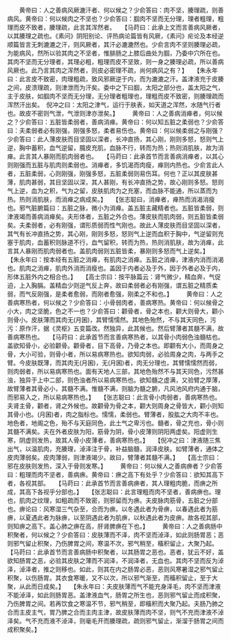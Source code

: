 <!-- { "loadSidebar": true } -->
　　黄帝曰：人之善病风厥漉汗者、何以候之？少俞答曰：肉不坚，腠理疏，则善病风。黄帝曰：何以候肉之不坚也？少俞答曰：腘肉不坚而无分理，理者粗理，粗理而皮不致者，腠理疏，此言其浑然者。　　【马莳曰：此承上文而言善病风厥者，以其腠理之疏也。《素问》阴阳别论、评热病论篇皆有风厥，《素问》疟论及本经逆顺篇皆言无刺漉漉之汗，则风厥者，其汗必漉漉然也。少俞言肉不坚则腠理必疏，为能病风，然所以验其肉之不坚者，惟腓肠之上膝后曲处为腘，乃委中穴所在也。其肉不坚而无分理者，其理必粗，粗理而皮不坚致，则一身之腠理必疏，所以善病风厥也。此乃言其肉之浑然者，则皮必密理不疏，尚何病风之有？】　　【朱永年曰：此言皮不致密，肉理粗疏，致风邪厥逆于内，而为漉漉之汗。盖津液充于皮腠之间，皮溃理疏，则津泄而为汗矣。委中之下曰腘，太阳之部分也，盖太阳之气，主于皮肤，如腘肉不坚而无分理，无分理者粗理也，理粗而皮不致密，则腠理疏而浑然汗出矣。　倪冲之曰：太阳之津气，运行于肤表，如天道之浑然，水随气行者也。故皮不密则气泄，气泄则津亦泄矣。】
　　黄帝曰：人之善病消瘅者，何以候之？少俞答曰：五脏皆柔弱者，善病消瘅。黄帝曰：何以知五脏之柔弱也？少俞答曰：夫柔弱者必有刚强，刚强多怒，柔者易伤也。黄帝曰：何以候柔弱之与刚强？少俞答曰：此人薄皮肤而目坚固以深者，长冲直扬，其心刚，刚则多怒，怒则气上逆，胸中蓄积，血气逆留，臗皮充肌，血脉不行，转而为热；热则消肌肤，故为消瘅。此言其人暴刚而肌肉弱者也。　　【马莳曰：此承首节而言善病消瘅者，以其心则刚强而五脏与肌肉则柔弱也。消瘅者，多饥渴而肉瘦，瘅则内热也。少俞言此人者，五脏柔弱，心则刚强，刚强多怒，五脏柔弱则易伤耳。何也？正以其皮肤甚薄，肌肉甚弱，其目坚固以深，其人甚刚，有长冲直扬之势，故心刚则多怒。怒则气上逆，血为之积，气为之留，皮肤肌肉为之充塞，而血脉不能通，所以蒸而为热。热则消肌肤，而消瘅之病成矣。】　　【张志聪曰，消瘅者，瘅热而消渴消瘦也。邪气脏腑篇曰：五脏之脉，微小为消瘅。盖五脏主藏精者也。五脏皆柔弱，则津液竭而善病消瘅矣。夫形体者，五脏之外合也。薄皮肤而肌肉弱，则五脏皆柔弱矣。夫柔弱者，必有刚强，谓形质弱而性气刚也。故此人薄皮肤而目坚固以深者，其气有长冲直扬之势，其心刚，刚则多怒，怒则气上逆而血积于胸中，气逆留则充塞于肌肉，血蓄积则脉道不行，血气留积，转而为热，热则消肌肤，故为消瘅，此言其人暴刚而肌肉弱者也。盖肌肉弱则五脏皆柔，暴刚则多怒而气上逆矣。】　　【朱永年曰：按本经有五脏之消瘅，有肌肉之消瘅。五脏之消瘅，津液内消而消渴也。肌肉之消瘅，肌肉外消而消瘦也。盖因于内者必及于外，因于外者必及于内，形体五脏外内之相合也。】　　【高士宗曰：按平脉篇云：肾气微少，精血奔，气促迫，上入胸膈。盖精血少则逆气反上奔，故曰柔弱者必有刚强，谓五脏之精质柔弱，而气反刚强，是柔者愈弱，而刚者愈强，刚柔之不和也。】
　　黄帝曰：人之善病寒热者，何以候之？少俞答曰：小骨弱肉者，善病寒热。黄帝曰：何以候骨之小大，肉之坚脆，色之不一也？少俞答曰：颧骨者，骨之本也，颧大则骨大，颧小则骨小。皮肤薄而其肉无(月囷)，其臂懦懦然。其地色殆然，不与其天同色，污污：原作汗，据《灵枢》五变篇改。然独异，此其候也。然后臂薄者其髓不满，故善病寒热也。　　【马莳曰：此承首节而言善病寒热者，以其骨小肉弱色浊髓枯也。盖欲知骨小，必验颧骨。颧骨者，目下高骨，乃骨之本也。即颧有大小，而周身之骨，大小可验，则骨小者，所以易病寒热也。欲知肉弱，必验周身之肉，与两手之臂。今皮肤既薄，而其肉无(月囷)，无(月囷)者，肉无分理也，其臂懦懦然而弱，则肉弱者，所以易病寒热也。面有天地人三部，其地色殆然不与其天同色，污然甚浊，独异于上中二部，则色浊者所以易病寒热也。欲知髓之虚满，又验臂之厚薄，故臂薄者其骨必小，其髓不满。惟髓不满，则脑为髓之腑，凡风池风府内通于脑，而邪易入之，所以易病寒热也。】　　【张志聪曰：此言骨小肉弱者，善病寒热也。夫肾主骨，颧者，肾之外候也。故颧骨为骨之本，颧大则周身之骨皆大，颧小则知其骨小也。(月囷)者，肉之脂标也。懦懦，柔弱也。臂薄者，股肱之大肉不丰也。地色者，地阁之色，殆不与天庭同色，此土气之卑污也。髓者，骨之充也，骨小则其髓不满矣。夫在外者皮肤为阳，筋骨为阴，骨小皮薄则阴阳两虚矣。阳虚则生寒，阴虚则发热，故其人骨小皮薄者，善病寒热也。】　　【倪冲之曰：津液随三焦出气，以温肌肉，充腠理，淖泽注于骨，补益脑髓，润泽皮肤。如臂薄者，通体之皮肉薄弱矣。皮肉薄弱，则津液竭少。故曰，臂薄者其髓不满。】　　【高士宗曰：邪在皮肤则发热，深入于骨则发寒。】
　　黄帝曰：何以候人之善病痹者？少俞答曰：粗理而肉不坚者，善病痹。黄帝曰：痹之高下有处乎？少俞答曰：欲知其高下者，各视其部。　　【马莳曰：此承首节而言善病痹者，其人理粗肉脆，而痹之所成，其高下各视乎分部也。】　　【张志聪曰：此言理粗而肉不坚者，善病痹也。理也，肌肉之纹理，如粗疏而不致密，则邪留而为痹。夫皮脉肉筋骨，五脏之分部也。痹论曰：风寒湿三气杂至，合而为痹。以冬遇此者为骨痹，以春遇此者为筋痹，以夏遇此者为脉痹，以至阴遇此者为肌痹，以秋遇此者为皮痹。故各视其部，则知痹之高下。盖心肺之痹在高，肝肾脾痹在下也。】
　　黄帝曰：人之善病肠中积聚者，何以候之？少俞答曰：皮肤薄而不泽，肉不坚而淖泽，如此则肠胃恶；恶则邪气留止积聚，乃伤脾胃之间，寒温不次，邪气稍至，稸积留止，大聚乃起。　　【马莳曰：此承首节而言善病肠中积聚者，以其肠胃之恶也。恶者，犹云不好，盖欲知肠胃之恶，必验其皮肤之薄而不润泽，不润泽者，无血也。其肉不坚而反为淖泽，淖泽者，推之则移也。如此，则其在内之肠胃必恶，恶则风寒暑湿之邪气留止积聚，以伤肠胃。其衣食寒暖，又不以次，所以邪气渐至，而稸积留止，至于大聚，从此而日成矣。】　　【朱永年曰：夫皮肤薄而气不能充身泽毛，肉不坚而津液不能淖泽，如此则肠胃恶。盖津液血气，肠胃之所生也，恶则邪气留止而成积聚，乃伤脾胃之间。若再饮食之寒温不节，邪气稍至，即稸积而大聚乃起。夫肠乃肺之合而主皮主气，胃乃脾之合而主肉主津，故皮肤薄而肉不坚，则气不充而津液不淖泽矣。气不充而液不淖泽，则毫毛开而腠理疏，疏则邪气留止，渐溜于肠胃之间而成积聚矣。】
